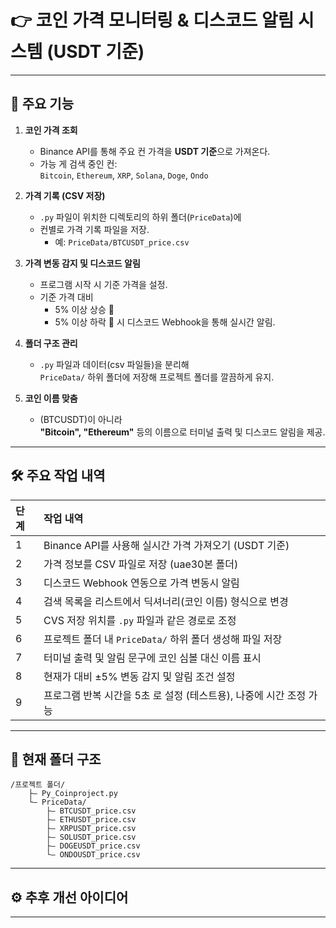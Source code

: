 # 👉 코인 가격 모니터링 & 디스코드 알림 시스템 (USDT 기준)

---

## 📌 주요 기능

1. **코인 가격 조회**
   - Binance API를 통해 주요 컨 가격을 **USDT 기준**으로 가져온다.
   - 가능 게 검색 중인 컨:  
     `Bitcoin`, `Ethereum`, `XRP`, `Solana`, `Doge`, `Ondo`

2. **가격 기록 (CSV 저장)**
   - `.py` 파일이 위치한 디렉토리의 하위 폴더(`PriceData`)에
   - 컨별로 가격 기록 파일을 저장.
     - 예: `PriceData/BTCUSDT_price.csv`

3. **가격 변동 감지 및 디스코드 알림**
   - 프로그램 시작 시 기준 가격을 설정.
   - 기준 가격 대비
     - 5% 이상 상승 🚀
     - 5% 이상 하락 🚨
     시 디스코드 Webhook을 통해 실시간 알림.

4. **폴더 구조 관리**
   - `.py` 파일과 데이터(csv 파일들)을 분리해  
     `PriceData/` 하위 폴더에 저장해 프로젝트 폴더를 깔끔하게 유지.

5. **코인 이름 맞춤**
   - (BTCUSDT)이 아니라  
     **"Bitcoin", "Ethereum"** 등의 이름으로 터미널 출력 및 디스코드 알림을 제공.

---

## 🛠️ 주요 작업 내역

| 단계 | 작업 내역 |
|:--|:--|
| 1 | Binance API를 사용해 실시간 가격 가져오기 (USDT 기준) |
| 2 | 가격 정보를 CSV 파일로 저장 (uae30본 폴더) |
| 3 | 디스코드 Webhook 연동으로 가격 변동시 알림 |
| 4 | 검색 목록을 리스트에서 딕셔너리(코인 이름) 형식으로 변경 |
| 5 | CVS 저장 위치를 `.py` 파일과 같은 경로로 조정 |
| 6 | 프로젝트 폴더 내 `PriceData/` 하위 폴더 생성해 파일 저장 |
| 7 | 터미널 출력 및 알림 문구에 코인 심볼 대신 이름 표시 |
| 8 | 현재가 대비 ±5% 변동 감지 및 알림 조건 설정 |
| 9 | 프로그램 반복 시간을 5초 로 설정 (테스트용), 나중에 시간 조정 가능 |

---

## 📂 현재 폴더 구조

```
/프로젝트 폴더/
    ├— Py_Coinproject.py
    └— PriceData/
        ├— BTCUSDT_price.csv
        ├— ETHUSDT_price.csv
        ├— XRPUSDT_price.csv
        ├— SOLUSDT_price.csv
        ├— DOGEUSDT_price.csv
        └— ONDOUSDT_price.csv
```

---

## ⚙️ 추후 개선 아이디어

---


